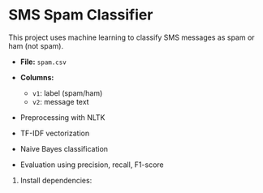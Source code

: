 # SMS Spam Classifier

This project uses machine learning to classify SMS messages as spam or ham (not spam).

- **File:** `spam.csv`
- **Columns:**
  - `v1`: label (spam/ham)
  - `v2`: message text

- Preprocessing with NLTK
- TF-IDF vectorization
- Naive Bayes classification
- Evaluation using precision, recall, F1-score


1. Install dependencies:
